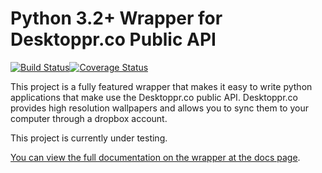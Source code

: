 Python 3.2+ Wrapper for Desktoppr.co Public API
==========================
[![Build Status](https://travis-ci.org/Mgamerz/desktopprapi_pythonwrapper.png?branch=master)](https://travis-ci.org/Mgamerz/desktopprapi_pythonwrapper)[![Coverage Status](https://coveralls.io/repos/Mgamerz/desktopprapi_pythonwrapper/badge.png?branch=master)](https://coveralls.io/r/Mgamerz/desktopprapi_pythonwrapper?branch=master)

This project is a fully featured wrapper that makes it easy to write python applications that make use the Desktoppr.co public API. Desktoppr.co provides high resolution wallpapers and allows you to sync them to your computer through a dropbox account.

This project is currently under testing.

[You can view the full documentation on the wrapper at the docs page](http://desktoppr-pywrapper.mgamerzproductions.com/en/latest/).
